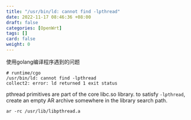 ```yaml
---
title: "/usr/bin/ld: cannot find -lpthread"
date: 2022-11-17 08:46:36 +08:00
draft: false
categories: [OpenWrt]
tags: []
card: false
weight: 0
---
```


使用golang编译程序遇到的问题

```
# runtime/cgo
/usr/bin/ld: cannot find -lpthread
collect2: error: ld returned 1 exit status
```

pthread primitives are part of the core libc.so library. to satisfy `-lpthread`, create an empty AR archive somewhere in the library search path.

```shell
ar -rc /usr/lib/libpthread.a
```

